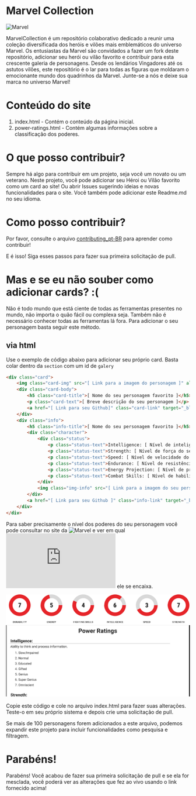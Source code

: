 # Marvel Collection

![Marvel](https://external-content.duckduckgo.com/iu/?u=https%3A%2F%2Fd1x7zurbps6occ.cloudfront.net%2Fproduct%2Fxlarge%2F587591-166585.jpg&f=1&nofb=1&ipt=f98b65794380b1744b125853c9e52a673a3a903b741ba3acbfe5bf699da3cf93&ipo=images)

MarvelCollection é um repositório colaborativo dedicado a reunir uma coleção diversificada dos heróis e vilões mais emblemáticos do universo Marvel. Os entusiastas da Marvel são convidados a fazer um fork deste repositório, adicionar seu herói ou vilão favorito e contribuir para esta crescente galeria de personagens. Desde os lendários Vingadores até os astutos vilões, este repositório é o lar para todas as figuras que moldaram o emocionante mundo dos quadrinhos da Marvel. Junte-se a nós e deixe sua marca no universo Marvel!

# Conteúdo do site

1. index.html - Contém o conteúdo da página inicial.
2. power-ratings.html - Contém algumas informações sobre a classificação dos poderes.

# O que posso contribuir?

Sempre há algo para contribuir em um projeto, seja você um novato ou um veterano. Neste projeto, você pode adicionar seu Héroi ou Vilão favorito como um card ao site! Ou abrir Issues sugerindo ideias e novas funcionalidades para o site. Você também pode adicionar este Readme.md no seu idioma.

# Como posso contribuir?

Por favor, consulte o arquivo [contributing_pt-BR](https://github.com/lucasnumeriano/MarvelCollection/master/contributing_pt-BR.md) para aprender como contribuir!

E é isso!
Siga esses passos para fazer sua primeira solicitação de pull.

# Mas e se eu não souber como adicionar cards? :(

Não é todo mundo que está ciente de todas as ferramentas presentes no mundo, não importa o quão fácil ou complexa seja. Também não é necessário conhecer todas as ferramentas lá fora. Para adicionar o seu personagem basta seguir este método.

## via html

Use o exemplo de código abaixo para adicionar seu próprio card. Basta colar dentro da `section` com um id de `galery`

```html
<div class="card">
    <img class="card-img" src="[ Link para a imagem do personagem ]" alt="[ Texto Alternativo ]"/>
    <div class="card-body">
        <h5 class="card-title">[ Nome do seu personagem favorito ]</h5>
        <p class="card-text">[ Breve descrição do seu personagem ]</p>
        <a href="[ Link para seu Github]" class="card-link" target="_blank">Contributed by [ Seu nome de usuário/nome do perfil do github ]</a>
    </div>
    <div class="info">
        <h5 class="info-title">[ Nome do seu personagem favorito ]</h5>
        <div class="character">
            <div class="status">
                <p class="status-text">Intelligence: [ Nível de inteligência do seu personagem ]</p>
                <p class="status-text">Strength: [ Nível de força do seu personagem ]</p>
                <p class="status-text">Speed: [ Nível de velocidade do seu personagem ]</p>
                <p class="status-text">Endurance: [ Nível de resistência do seu personagem ]</p>
                <p class="status-text">Energy Projection: [ Nível de projeção de energia do seu personagem ]</p>
                <p class="status-text">Combat Skills: [ Nível de habilidades de luta mano a mano do seu personagem ]</p>
            </div>
            <img class="img-info" src="[ Link para a imagem do seu personagem ]" alt="[ Texto alternativo ]"/>
        </div>
        <a href="[ Link para seu Github ]" class="info-link" target="_blank">Contributed by [ Seu nome de usuário/nome do perfil do github]</a>
    </div>
</div>
```

Para saber precisamente o nível dos poderes do seu personagem você pode consultar no site da ![Marvel](https://www.marvel.com) e ver em qual ![nível de poder](https://lucasnumeriano.github.io/MarvelCollection/power-ratings.html) ele se encaixa.

![](https://github.com/lucasnumeriano/MarvelCollection/blob/main/assets/images/marvel-stats.png)
![](https://github.com/lucasnumeriano/MarvelCollection/blob/main/assets/images/power-rating.png)

Copie este código e cole no arquivo index.html para fazer suas alterações. Teste-o em seu próprio sistema e depois crie uma solicitação de pull.

Se mais de 100 personagens forem adicionados a este arquivo, podemos expandir este projeto para incluir funcionalidades como pesquisa e filtragem.

# Parabéns!

Parabéns! Você acabou de fazer sua primeira solicitação de pull e se ela for mesclada, você poderá ver as alterações que fez ao vivo usando o link fornecido acima!
